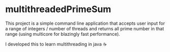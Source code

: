# multithreadedPrimeSum

This project is a simple command line application that accepts user input for a range of integers / number of threads and returns all prime number in that range (using multicore for blazingly fast performance). 

I developed this to learn multithreading in java ☕
